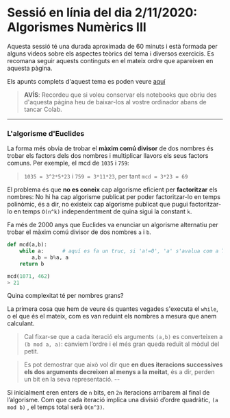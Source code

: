 # Sessió en línia del dia 2/11/2020: Algorismes Numèrics III

Aquesta sessió té una durada aproximada de 60 minuts i està formada per alguns videos sobre els aspectes teòrics del tema i diversos exercicis. 
Es recomana seguir aquests continguts en el mateix ordre que apareixen en aquesta pàgina.

Els apunts complets d'aquest tema es poden veure [aquí](https://algorismica2020.github.io/slides/numerics2.html)  

> **AVÍS**: Recordeu que si voleu conservar els notebooks que obriu des d'aquesta pàgina heu de baixar-los al vostre ordinador abans de tancar Colab.


---
### L'algorisme d'Euclides

La forma més obvia de trobar el **màxim comú divisor** de dos nombres és trobar els factors dels dos nombres i multiplicar llavors els seus factors comuns. Per exemple, el mcd de `1035` i `759`:

> `1035 = 3^2*5*23`  i  `759 = 3*11*23`, per tant `mcd = 3*23 = 69`
 
El problema és que **no es coneix** cap algorisme eficient per **factoritzar** els nombres: No hi ha cap algorisme publicat per poder factoritzar-lo en temps polinòmic, és a dir, no existeix cap algorisme publicat que pugui factoritzar-lo en temps `O(n^k)` independentment de quina sigui la constant `k`.

Fa més de 2000 anys que Euclides va enunciar un algorisme alternatiu per trobar el màxim comú divisor de dos nombres `a` i `b`.

```python
def mcd(a,b):
    while a:      # aquí es fa un truc, si 'a!=0', 'a' s'avalua com a True
        a,b = b%a, a
    return b

mcd(1071, 462)
> 21
```

Quina complexitat té per nombres grans?

La primera cosa que hem de veure és quantes vegades s'executa el `while`, o el que és el mateix, com es van reduint els nombres a mesura que anem calculant.

> Cal fixar-se que a cada iteració els arguments `(a,b)` es converteixen a `(b mod a, a)`: canviem l’ordre i el més gran queda reduït al mòdul del petit.

> Es pot demostrar que això vol dir que **en dues iteracions successives els dos arguments decreixen al menys a la meitat**, és a dir, perden un bit en la seva representació.
--


Si inicialment eren enters de `n` bits, en `2n` iteracions arribarem al final de l’algorisme. Com que cada iteració implica una divisió d’ordre quadràtic, `(a mod b)` , el temps total serà `O(n^3)`.
